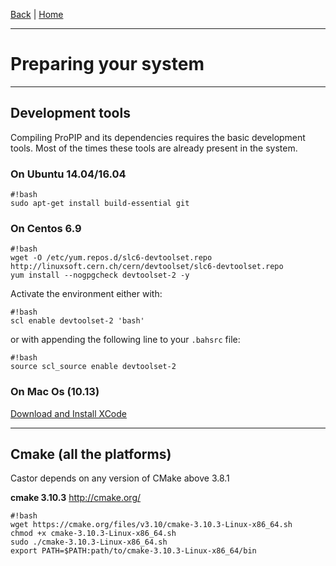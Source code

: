 [Back](./Index.md) | [Home](https://github.com/acg-team/ProPIP/wiki/ProPIP:-Progressive-Multiple-Sequence-Alignment-with-Poisson-Indel-Process.md)

---
# Preparing your system
---

## Development tools

Compiling ProPIP and its dependencies requires the basic development tools. Most of the times these tools are already present in the system.


### On Ubuntu 14.04/16.04

```
#!bash
sudo apt-get install build-essential git

```

### On Centos 6.9

```
#!bash
wget -O /etc/yum.repos.d/slc6-devtoolset.repo http://linuxsoft.cern.ch/cern/devtoolset/slc6-devtoolset.repo
yum install --nogpgcheck devtoolset-2 -y

```

Activate the environment either with:

```
#!bash
scl enable devtoolset-2 'bash'

```

or with appending the following line to your `.bahsrc` file:


```
#!bash
source scl_source enable devtoolset-2
```


### On Mac Os (10.13)

[Download and Install XCode](https://developer.apple.com/xcode/)


---

## Cmake (all the platforms)

Castor depends on any version of CMake above 3.8.1


**cmake 3.10.3** http://cmake.org/

```
#!bash
wget https://cmake.org/files/v3.10/cmake-3.10.3-Linux-x86_64.sh
chmod +x cmake-3.10.3-Linux-x86_64.sh
sudo ./cmake-3.10.3-Linux-x86_64.sh
export PATH=$PATH:path/to/cmake-3.10.3-Linux-x86_64/bin
```
